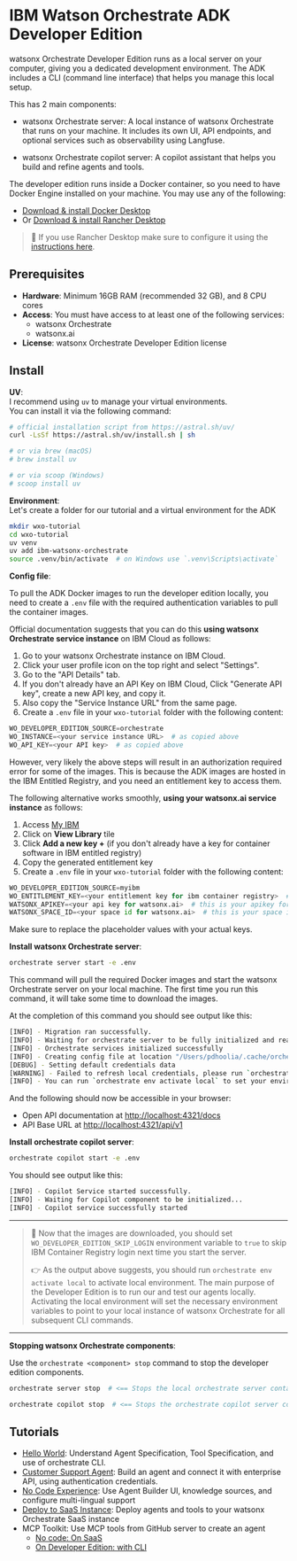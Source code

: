 # IBM Watson Orchestrate ADK Developer Edition

watsonx Orchestrate Developer Edition runs as a local server on your computer, giving you a dedicated development environment. The ADK includes a CLI (command line interface) that helps you manage this local setup.

This has 2 main components:

- watsonx Orchestrate server: A local instance of watsonx Orchestrate that runs on your machine. It includes its own UI, API endpoints, and optional services such as observability using Langfuse.

- watsonx Orchestrate copilot server: A copilot assistant that helps you build and refine agents and tools.

The developer edition runs inside a Docker container, so you need to have Docker Engine installed on your machine. You may use any of the following:

- [Download & install Docker Desktop](https://docs.docker.com/get-docker/)
- Or [Download & install Rancher Desktop](https://github.com/rancher-sandbox/rancher-desktop/releases)

> 📌 If you use Rancher Desktop make sure to configure it using the [instructions here](https://github.com/IBM/ibm-watsonx-orchestrate-adk/blob/main/_docs/recommended-docker-settings/rancher-settings.md).

## Prerequisites

- **Hardware**: Minimum 16GB RAM (recommended 32 GB), and 8 CPU cores
- **Access**: You must have access to at least one of the following services:
  - watsonx Orchestrate
  - watsonx.ai
- **License**: watsonx Orchestrate Developer Edition license

## Install

**UV**:  
I recommend using `uv` to manage your virtual environments.  
You can install it via the following command:

```bash
# official installation script from https://astral.sh/uv/
curl -LsSf https://astral.sh/uv/install.sh | sh

# or via brew (macOS)
# brew install uv

# or via scoop (Windows)
# scoop install uv
```

**Environment**:  
Let's create a folder for our tutorial and a virtual environment for the ADK

```bash
mkdir wxo-tutorial
cd wxo-tutorial
uv venv
uv add ibm-watsonx-orchestrate
source .venv/bin/activate  # on Windows use `.venv\Scripts\activate`
```

**Config file**:  

To pull the ADK Docker images to run the developer edition locally, you need to create a `.env` file with the required authentication variables to pull the container images.

Official documentation suggests that you can do this **using watsonx Orchestrate service instance** on IBM Cloud as follows:

1. Go to your watsonx Orchestrate instance on IBM Cloud.
2. Click your user profile icon on the top right and select "Settings".
3. Go to the "API Details" tab.
4. If you don't already have an API Key on IBM Cloud, Click "Generate API key", create a new API key, and copy it.
5. Also copy the "Service Instance URL" from the same page.
6. Create a `.env` file in your `wxo-tutorial` folder with the following content:

```python
WO_DEVELOPER_EDITION_SOURCE=orchestrate
WO_INSTANCE=<your service instance URL>  # as copied above
WO_API_KEY=<your API key>  # as copied above
```

However, very likely the above steps will result in an authorization required error for some of the images. This is because the ADK images are hosted in the IBM Entitled Registry, and you need an entitlement key to access them.

The following alternative works smoothly, **using your watsonx.ai service instance** as follows:

1. Access [My IBM](https://myibm.ibm.com/)
2. Click on **View Library** tile
3. Click **Add a new key +** (if you don't already have a key for container software in IBM entitled registry)
4. Copy the generated entitlement key
5. Create a `.env` file in your `wxo-tutorial` folder with the following content:

```python
WO_DEVELOPER_EDITION_SOURCE=myibm
WO_ENTITLEMENT_KEY=<your entitlement key for ibm container registry>  # as copied above
WATSONX_APIKEY=<your api key for watsonx.ai>  # this is your apikey for watsonx.ai
WATSONX_SPACE_ID=<your space id for watsonx.ai>  # this is your space id for watsonx.ai
```

Make sure to replace the placeholder values with your actual keys.

**Install watsonx Orchestrate server**:

```bash
orchestrate server start -e .env
```

This command will pull the required Docker images and start the watsonx Orchestrate server on your local machine. The first time you run this command, it will take some time to download the images.

At the completion of this command you should see output like this:

```bash
[INFO] - Migration ran successfully.
[INFO] - Waiting for orchestrate server to be fully initialized and ready...
[INFO] - Orchestrate services initialized successfully
[INFO] - Creating config file at location "/Users/pdhoolia/.cache/orchestrate/credentials.yaml"
[DEBUG] - Setting default credentials data
[WARNING] - Failed to refresh local credentials, please run `orchestrate env activate local`
[INFO] - You can run `orchestrate env activate local` to set your environment or `orchestrate chat start` to start the UI service and begin chatting.
```

And the following should now be accessible in your browser:

- Open API documentation at [http://localhost:4321/docs](http://localhost:4321/docs)
- API Base URL at [http://localhost:4321/api/v1](http://localhost:4321/api/v1)

**Install orchestrate copilot server**:

```bash
orchestrate copilot start -e .env
```

You should see output like this:

```bash
[INFO] - Copilot Service started successfully.
[INFO] - Waiting for Copilot component to be initialized...
[INFO] - Copilot service successfully started
```

---
> 📌  Now that the images are downloaded, you should set `WO_DEVELOPER_EDITION_SKIP_LOGIN` environment variable to `true` to skip IBM Container Registry login next time you start the server.
>
> 👉 As the output above suggests, you should run `orchestrate env activate local` to activate local environment. The main purpose of the Developer Edition is to run our and test our agents locally. Activating the local environment will set the necessary environment variables to point to your local instance of watsonx Orchestrate for all subsequent CLI commands.
---

**Stopping watsonx Orchestrate components**:

Use the `orchestrate <component> stop` command to stop the developer edition components.

```bash
orchestrate server stop  # <== Stops the local orchestrate server containers
```

```bash
orchestrate copilot stop  # <== Stops the orchestrate copilot server containers
```

## Tutorials

- [Hello World](./tutorials/01-hello-world/README.md): Understand Agent Specification, Tool Specification, and use of orchestrate CLI.
- [Customer Support Agent](./tutorials/02-customer-care-agent/README.md): Build an agent and connect it with enterprise API, using authentication credentials.
- [No Code Experience](./tutorials/03-no-code-manage-agents-ui/README.md): Use Agent Builder UI, knowledge sources, and configure multi-lingual support
- [Deploy to SaaS Instance](./tutorials/04-deploy-to-saas/README.md): Deploy agents and tools to your watsonx Orchestrate SaaS instance
- MCP Toolkit: Use MCP tools from GitHub server to create an agent
   - [No code: On SaaS](./tutorials/05-mcp-toolkit/README.md)
   - [On Developer Edition: with CLI](./tutorials/05-mcp-toolkit/README_local.md)